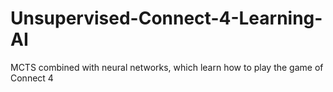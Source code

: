 # Unsupervised-Connect-4-Learning-AI
MCTS combined with neural networks, which learn how to play the game of Connect 4
